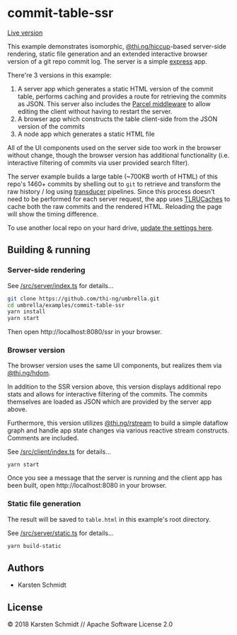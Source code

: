 # commit-table-ssr

[Live version](http://demo.thi.ng/umbrella/commit-table-ssr/)

This example demonstrates isomorphic,
[@thi.ng/hiccup](https://github.com/thi-ng/umbrella/tree/master/packages/hiccup)-based
server-side rendering, static file generation and an extended
interactive browser version of a git repo commit log. The server is a
simple [express](https://expressjs.com/) app.

There're 3 versions in this example:

1) A server app which generates a static HTML version of the commit
   table, performs caching and provides a route for retrieving
   the commits as JSON. This server also includes the [Parcel
   middleware](https://parceljs.org/api.html#middleware) to allow
   editing the client without having to restart the server.
2) A browser app which constructs the table client-side from the JSON
   version of the commits
3) A node app which generates a static HTML file

All of the UI components used on the server side too work in the browser
without change, though the browser version has additional functionality
(i.e. interactive filtering of commits via user provided search filter).

The server example builds a large table (~700KB worth of HTML) of this
repo's 1460+ commits by shelling out to `git` to retrieve and transform
the raw history / log using
[transducer](https://github.com/thi-ng/umbrella/tree/master/packages/transducers)
pipelines. Since this process doesn't need to be performed for each
server request, the app uses
[TLRUCaches](https://github.com/thi-ng/umbrella/tree/master/packages/cache#tlru)
to cache both the raw commits and the rendered HTML. Reloading the page
will show the timing difference.

To use another local repo on your hard drive, [update the settings
here](./src/common/config.ts#L24).

## Building & running

### Server-side rendering

See [/src/server/index.ts](./src/server/index.ts) for details...

```bash
git clone https://github.com/thi-ng/umbrella.git
cd umbrella/examples/commit-table-ssr
yarn install
yarn start
```

Then open http://localhost:8080/ssr in your browser.

### Browser version

The browser version uses the same UI components, but realizes them via
[@thi.ng/hdom](https://github.com/thi-ng/umbrella/tree/master/packages/hdom).

In addition to the SSR version above, this version displays additional
repo stats and allows for interactive filtering of the commits. The
commits themselves are loaded as JSON which are provided by the server
app above.

Furthermore, this version utilizes
[@thi.ng/rstream](https://github.com/thi-ng/umbrella/tree/master/packages/rstream)
to build a simple dataflow graph and handle app state changes via
various reactive stream constructs. Comments are included.

See [/src/client/index.ts](./src/client/index.ts) for details...

```
yarn start
```

Once you see a message that the server is running and the client app has
been built, open http://localhost:8080 in your browser.

### Static file generation

The result will be saved to `table.html` in this example's root directory.

See [/src/server/static.ts](./src/server/static.ts) for details...

```bash
yarn build-static
```

## Authors

- Karsten Schmidt

## License

&copy; 2018 Karsten Schmidt // Apache Software License 2.0

